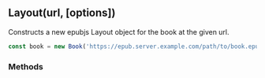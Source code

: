 <h2 id="layout">Layout(url, [options])</h2>

Constructs a new epubjs Layout object for the book at the given url.

```js
const book = new Book('https://epub.server.example.com/path/to/book.epub');
```

<h3 id='book.methods'>Methods</h3>


